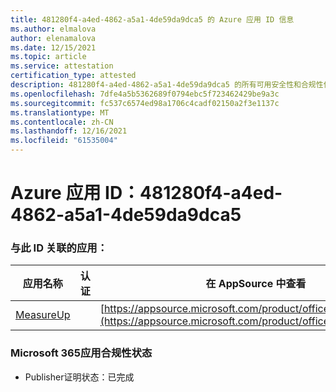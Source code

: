 ```yaml
---
title: 481280f4-a4ed-4862-a5a1-4de59da9dca5 的 Azure 应用 ID 信息
ms.author: elmalova
author: elenamalova
ms.date: 12/15/2021
ms.topic: article
ms.service: attestation
certification_type: attested
description: 481280f4-a4ed-4862-a5a1-4de59da9dca5 的所有可用安全性和合规性信息。
ms.openlocfilehash: 7dfe4a5b5362689f0794ebc5f723462429be9a3c
ms.sourcegitcommit: fc537c6574ed98a1706c4cadf02150a2f3e1137c
ms.translationtype: MT
ms.contentlocale: zh-CN
ms.lasthandoff: 12/16/2021
ms.locfileid: "61535004"
---
```

# <a name="azure-app-id-481280f4-a4ed-4862-a5a1-4de59da9dca5"></a>Azure 应用 ID：481280f4-a4ed-4862-a5a1-4de59da9dca5


### <a name="apps-associated-with-this-id"></a>与此 ID 关联的应用：
| **应用名称** | **认证** | **在 AppSource 中查看** |
|--------------|---------------|-----------------------|
| [MeasureUp](https://docs.microsoft.com/microsoft-365-app-certification/forward/WA200003111) |  | [https://appsource.microsoft.com/product/office/WA200003111](https://appsource.microsoft.com/product/office/WA200003111) |

### <a name="microsoft-365-app-compliance-status"></a>Microsoft 365应用合规性状态
- Publisher证明状态：已完成
